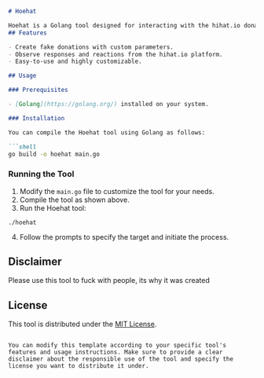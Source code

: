 
```markdown
# Hoehat

Hoehat is a Golang tool designed for interacting with the hihat.io donation platform. It allows you to simulate fake donations and observe the reactions from the platform. 
## Features

- Create fake donations with custom parameters.
- Observe responses and reactions from the hihat.io platform.
- Easy-to-use and highly customizable.

## Usage

### Prerequisites

- [Golang](https://golang.org/) installed on your system.

### Installation

You can compile the Hoehat tool using Golang as follows:

```shell
go build -o hoehat main.go
```

### Running the Tool

1. Modify the `main.go` file to customize the tool for your needs.
2. Compile the tool as shown above.
3. Run the Hoehat tool:

```shell
./hoehat
```

4. Follow the prompts to specify the target and initiate the process.

## Disclaimer

Please use this tool to fuck with people, its why it was created

## License

This tool is distributed under the [MIT License](LICENSE).

```

You can modify this template according to your specific tool's features and usage instructions. Make sure to provide a clear disclaimer about the responsible use of the tool and specify the license you want to distribute it under.

